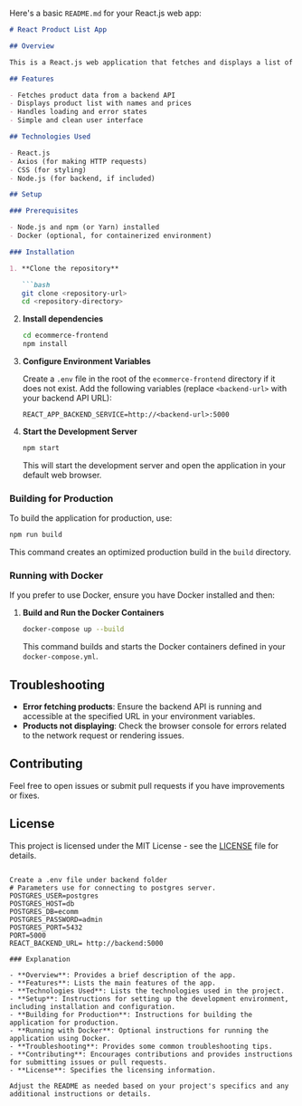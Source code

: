 Here's a basic `README.md` for your React.js web app:

```markdown
# React Product List App

## Overview

This is a React.js web application that fetches and displays a list of products from a backend API. The app includes error handling and loading states to provide a better user experience.

## Features

- Fetches product data from a backend API
- Displays product list with names and prices
- Handles loading and error states
- Simple and clean user interface

## Technologies Used

- React.js
- Axios (for making HTTP requests)
- CSS (for styling)
- Node.js (for backend, if included)

## Setup

### Prerequisites

- Node.js and npm (or Yarn) installed
- Docker (optional, for containerized environment)

### Installation

1. **Clone the repository**

   ```bash
   git clone <repository-url>
   cd <repository-directory>
   ```

2. **Install dependencies**

   ```bash
   cd ecommerce-frontend
   npm install
   ```

3. **Configure Environment Variables**

   Create a `.env` file in the root of the `ecommerce-frontend` directory if it does not exist. Add the following variables (replace `<backend-url>` with your backend API URL):

   ```env
   REACT_APP_BACKEND_SERVICE=http://<backend-url>:5000
   ```

4. **Start the Development Server**

   ```bash
   npm start
   ```

   This will start the development server and open the application in your default web browser.

### Building for Production

To build the application for production, use:

```bash
npm run build
```

This command creates an optimized production build in the `build` directory.

### Running with Docker

If you prefer to use Docker, ensure you have Docker installed and then:

1. **Build and Run the Docker Containers**

   ```bash
   docker-compose up --build
   ```

   This command builds and starts the Docker containers defined in your `docker-compose.yml`.

## Troubleshooting

- **Error fetching products**: Ensure the backend API is running and accessible at the specified URL in your environment variables.
- **Products not displaying**: Check the browser console for errors related to the network request or rendering issues.

## Contributing

Feel free to open issues or submit pull requests if you have improvements or fixes.

## License

This project is licensed under the MIT License - see the [LICENSE](LICENSE) file for details.
```

Create a .env file under backend folder
# Parameters use for connecting to postgres server.
POSTGRES_USER=postgres
POSTGRES_HOST=db
POSTGRES_DB=ecomm
POSTGRES_PASSWORD=admin
POSTGRES_PORT=5432
PORT=5000
REACT_BACKEND_URL= http://backend:5000

### Explanation

- **Overview**: Provides a brief description of the app.
- **Features**: Lists the main features of the app.
- **Technologies Used**: Lists the technologies used in the project.
- **Setup**: Instructions for setting up the development environment, including installation and configuration.
- **Building for Production**: Instructions for building the application for production.
- **Running with Docker**: Optional instructions for running the application using Docker.
- **Troubleshooting**: Provides some common troubleshooting tips.
- **Contributing**: Encourages contributions and provides instructions for submitting issues or pull requests.
- **License**: Specifies the licensing information.

Adjust the README as needed based on your project's specifics and any additional instructions or details.
